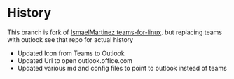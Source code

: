 # History

This branch is fork of [IsmaelMartinez teams-for-linux](https://github.com/mahmoudbahaa/outlook-for-linux). but replacing teams with outlook see that repo for actual history

- Updated Icon from Teams to Outlook
- Updated Url to open outlook.office.com
- Updated various md and config files to point to outlook instead of teams

